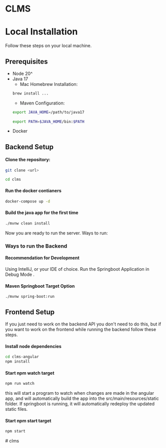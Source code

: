 # CLMS

# Local Installation
Follow these steps on your local machine.

## Prerequisites
- Node 20^
- Java 17
    - Mac Homebrew Installation: 
    ```bash
    brew install ...
    ```
    - Maven Configuration: 
    ``` bash 
    export JAVA_HOME=/path/to/java17
                            
    export PATH=$JAVA_HOME/bin:$PATH
    ```
- Docker

## Backend Setup
#### Clone the repository:
```bash
git clone <url>

cd clms
```

#### Run the docker contianers
```bash
docker-compose up -d
```

#### Build the java app for the first time 
```bash
./mvnw clean install
```

Now you are ready to run the server.  Ways to run:

### Ways to run the Backend

#### Recommendation for Development
Using IntelliJ, or your IDE of choice.  Run the Springboot Application in Debug Mode .

#### Maven Springboot Target Option
```
./mvnw spring-boot:run
```

## Frontend Setup
If you just need to work on the backend API you don't need to do this, but if you want to work on the frontend while running the backend follow these steps.

#### Install node dependencies
```bash
cd clms-angular
npm install
```

#### Start npm watch target
```bash
npm run watch
```
this will start a program to watch when changes are made in the angular app, and will automatically build the app into the src/main/resources/static folder.  If springboot is running, it will automatically redeploy the updated static files.

#### Start npm start target
```bash
npm start
```
#   c l m s 
 
 
